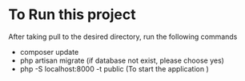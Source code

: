 # To Run this project

After taking pull to the desired directory, run the following commands

- composer update
- php artisan migrate (if database not exist, please choose yes)
- php -S localhost:8000 -t public (To start the application )

